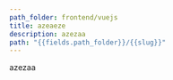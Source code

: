 ```yaml
---
path_folder: frontend/vuejs
title: azeaeze
description: azezaa
path: "{{fields.path_folder}}/{{slug}}"
---
```

azezaa
